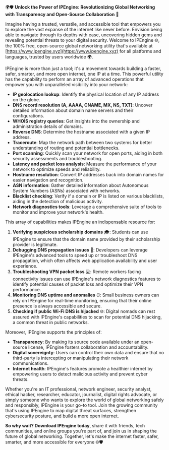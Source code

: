🌍🛡️ **Unlock the Power of IPEngine: Revolutionizing Global Networking with Transparency and Open-Source Collaboration** 🚀

Imagine having a trusted, versatile, and accessible tool that empowers you to explore the vast expanse of the internet like never before. Envision being able to navigate through its depths with ease, uncovering hidden gems and revealing potential threats to your digital security. Welcome to IPEngine 🌐, the 100% free, open-source global networking utility that's available at [https://www.ipengine.xyz](https://www.ipengine.xyz) for all platforms and languages, trusted by users worldwide 🌍.

IPEngine is more than just a tool; it's a movement towards building a faster, safer, smarter, and more open internet, one IP at a time. This powerful utility has the capability to perform an array of advanced operations that empower you with unparalleled visibility into your network:

*   **IP geolocation lookup**: Identify the physical location of any IP address on the globe.
*   **DNS record resolution (A, AAAA, CNAME, MX, NS, TXT)**: Uncover detailed information about domain name servers and their configurations.
*   **WHOIS registry queries**: Get insights into the ownership and administration details of domains.
*   **Reverse DNS**: Determine the hostname associated with a given IP address.
*   **Traceroute**: Map the network path between two systems for better understanding of routing and potential bottlenecks.
*   **Port scanning**: Quickly scan your network for open ports, aiding in both security assessments and troubleshooting.
*   **Latency and packet loss analysis**: Measure the performance of your network to optimize speeds and reliability.
*   **Hostname resolution**: Convert IP addresses back into domain names for easier navigation and recognition.
*   **ASN information**: Gather detailed information about Autonomous System Numbers (ASNs) associated with networks.
*   **Blacklist checking**: Verify if a domain or IP is listed on various blacklists, aiding in the detection of malicious activity.
*   **Network diagnostics tools**: Leverage a comprehensive suite of tools to monitor and improve your network's health.

This array of capabilities makes IPEngine an indispensable resource for:

1.  **Verifying suspicious scholarship domains** 🎓: Students can use IPEngine to ensure that the domain name provided by their scholarship provider is legitimate.
2.  **Debugging DNS propagation issues** 🚧: Developers can leverage IPEngine's advanced tools to speed up or troubleshoot DNS propagation, which often affects web application availability and user experience.
3.  **Troubleshooting VPN packet loss** 💻: Remote workers facing connectivity issues can use IPEngine's network diagnostics features to identify potential causes of packet loss and optimize their VPN performance.
4.  **Monitoring DNS uptime and anomalies** ⏰: Small business owners can rely on IPEngine for real-time monitoring, ensuring that their online presence is always accessible and secure.
5.  **Checking if public Wi-Fi DNS is hijacked** 🌐: Digital nomads can rest assured with IPEngine's capabilities to scan for potential DNS hijacking, a common threat in public networks.

Moreover, IPEngine supports the principles of:

*   **Transparency**: By making its source code available under an open-source license, IPEngine fosters collaboration and accountability.
*   **Digital sovereignty**: Users can control their own data and ensure that no third-party is intercepting or manipulating their network communications.
*   **Internet health**: IPEngine's features promote a healthier internet by empowering users to detect malicious activity and prevent cyber threats.

Whether you're an IT professional, network engineer, security analyst, ethical hacker, researcher, educator, journalist, digital rights advocate, or simply someone who wants to explore the world of global networking safely and responsibly, IPEngine is your go-to tool. Join the growing community that's using IPEngine to map digital threat surfaces, strengthen cybersecurity posture, and build a more open internet.

**So why wait? Download IPEngine today**, share it with friends, tech communities, and online groups you're part of, and join us in shaping the future of global networking. Together, let's make the internet faster, safer, smarter, and more accessible for everyone 🌐🛡️